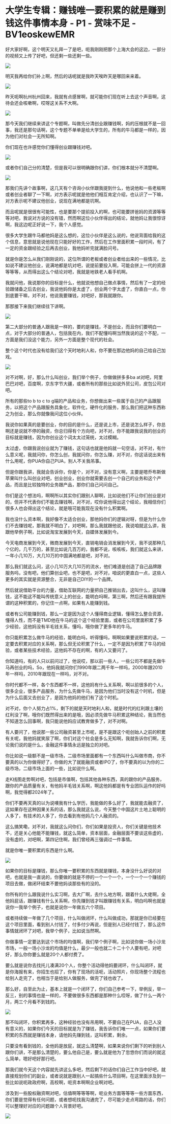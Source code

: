 # 大学生专辑：赚钱唯一要积累的就是赚到钱这件事情本身 - P1 - 赏味不足 - BV1eoskewEMR

好大家好啊，这个明天又礼拜一了是吧，呃我刚刚把那个上海大会的这边，一部分的视频又上传了好吧，但还剩一些还剩一些。



![](img/46bac68c847ab3d3b4fbdc62c9108e66_1.png)

明天我再给你们补上啊，然后的话呢就是我昨天唉昨天是哪回来来着。

![](img/46bac68c847ab3d3b4fbdc62c9108e66_3.png)

昨天呃啊杭州杭州回来，我就有点感冒啊，就可能你们现在听上去这个声音啊，这待会还会咳嗽啊，哎呀这关系不大啊。



![](img/46bac68c847ab3d3b4fbdc62c9108e66_5.png)

那今天我们继续来讲这个专题啊，叫做先分清创业跟赚钱啊，妈的压根就不是一回事，我还是那句话啊，这个专题不单单是给大学生的，所有的牛马都是一样的，因为他们对社会一无所知啊。

你们现在也许感觉你们懂得创业跟赚钱对吧。

![](img/46bac68c847ab3d3b4fbdc62c9108e66_7.png)

或者你们自己分的清楚，但是我可以很明确跟你们讲，你们根本就分不清楚啊。

![](img/46bac68c847ab3d3b4fbdc62c9108e66_9.png)

那我们先讲个故事啊，这几天有个咨询小伙伴跟我提到什么，他说他和一些老板啊或者创业者聊了一下啊，对方表示呢就是他他们相互肯定介绍，也认识了一下嘛，对方表示呢不建议他创业，说现在满地都是坑啊。

而且呢就是很很有可能性，也是要那个提前投入的啊，也可能要拼爸妈的资源等等等对吧，我说对方说的没有错，然而啊这位小伙伴得出的结论，就他妈让我很惊讶啊，我这边呢正好说一下，我个人感觉。

很多大学生跟牛马都他妈是这么想的，这位小伙伴是这么说的，他说背面给我的这个信息，意思就是说他现在只能好好的工作，然后在工作里面积累一段时间，有了一定的资金跟经验之后再去创业，我他妈听完就满脸问号。

就是你是怎么从我们刚刚说的，这位所谓的老板或者创业者给出来的一些情况，比如说不建议他创业，说满地都是坑对吧，说提前要投入啊，可能会拼上一代的资源等等等，从而得出这么个结论对吧，我就是地铁老人看手机啊。

我就问他，我说那你的目标是什么，他就说他想自己做点事情，然后有了一定的经验跟储备之后去创业，我说他妈你是太虚了，创业两个字太虚了，你直白一点，你到底要干嘛，对不对，他说我要赚钱，对吧好，那我就跟你。

那那接下来我们继续往下讲啊。

![](img/46bac68c847ab3d3b4fbdc62c9108e66_11.png)

第二大部分的普通人跟我是一样的，要的是赚钱，不是创业，而且你们要明白一点，对于大部分的普通人，包括我在内，我们不配懂吗啊当然我说的这个不配，一方面是我们没这个能力，另外一方面是整个现代的社会。

整个这个时代也没有给我们这个天时地利人和，你不要在那边他妈的自己给自己加戏。

![](img/46bac68c847ab3d3b4fbdc62c9108e66_13.png)

对不对啊，好，那么什么叫创业，我们举个例子，你做做拼多多ba at对吧，阿里巴巴对吧，百度啊，京东字节大疆，或者所有的那些比如说外贸公司，皮包公司对吧。

所有的那些to b to c to g端的产品和业务，你想做出来一些属于自己的产品跟服务，以把这个产品跟服务具象化，软件化，硬件化的服务，那么我们把这种东西称之为创业，那么你就像我问这位小伙伴。

我说你如果真的是要创业，你的目的是什么，还是说上市，还是说怎么样子，你总啊还是说就不停的融资，你总归得有个方向吧，对不对，你不能跟我说我的创业的目标就是赚钱，因为你创业这个词太太过笼统，太过模糊。

太过虚，你跟我说创业就为了赚钱，这句话也就是他妈就一句空话，对不对，有什么意义呢，我就问你，你怎么创，我就问你，你怎么赚，对不对，你这话说出来有什么用呢，你PUA你自己PUA，别人不关我吊事。

但是你跟我讲，我就会告诉你，你是个，对不对，没有意义啊，主要是嗯乔布斯做苹果叫什么叫创业对吧，创业创业，创业你就需要去创一个自己的业务和这个产品，而且是比较独特的业务跟产品，那你们自己问问自己。

你们是这个想法吗，啊啊所以其实你们跟别人聊啊，比如说他们不让你们创业是对的，但并不代表你们不能去赚钱啊，对不对，哎你说他得出这个结论，我相信你们很多人也会得出这个结论，就是哦可能我现在没有什么积累啊。

我也没什么资本啊，我好像不太适合创业，那他妈你们的逻辑对呀，但是为什么你们不去赚钱呢，那我就不明白了，对吧啊，那么我就跟他说，我说咱就这么讲，我跟他举例子啊，比如说淘宝发展到今天，自媒体发展到今。

今天电商发展到今天，微商发展到今天，直销电销会消发展到今天，我不说那种几个亿的，几千万的，甚至比如说几百万的，我都不说，咳咳咳，我们就这么来讲，一年小几10万，大几10万的中国满地都是吧，对不对。

那么我们就这么问，这小几10万大几10万的流水，他们难道是创造了自己品牌跟服务吗，没有吧，他们算创业吧，也不是吧，对不对，咱说的更直白一点，这些人更多的其实就是资源整合，无非是自己DIY的一个品牌。

然后就说借助平台的力量，借助互联网的力量把自己推销出去，这叫什么，这叫赚钱，这不能这不能叫传统意义上的创业，能明白吗啊，第三啊，然后还有跟我提所谓的这种积累的，你记住一点啊，如果有人能赚到钱。

或者有公司能赚到钱，那么一定是因为这个人懂得商业逻辑，懂得怎么整合资源，懂得人性，而不是TMD他在牛马的这个这个经验里面，或者在公司里面积累了多少经验，这他妈没有半毛钱关系，懂吗，哦你做了更多年的牛马。

你只能积累怎么做牛马的经验，能明白吗，听得懂吗，啊啊如果要说积累的话，一定要去积累对应的关系啊，那么但无论积累了什么，一定不是因为积累了牛马的经验，或者某些技术经验，这他妈不存在的啊，有的人又要问了。

你知道吗，有的人只以前问过了，他说哎，那以前一些人，一些公司不都是先做牛马再创业的吗，So，他妈我就问你们1990年跟二两千年一样吗，2000年跟2010年一样吗，2010年跟现在一样吗，对不对。

你时代都不一样，各个东西都不一样，这他妈有什么关系啊，啊以前很多的个人，很多企业，很多产品服务，为什么先做牛马，是因为他们当时没有这个时机，但是为什么后面又去创业了，是因为他妈的他们有了这个时机。

对不对，你个人努力占1%，剩下的就是天时地利人和，就是时代的红利跟土壤的红利没了啊，哦你们既然得出来的是哦，因必须先做牛马积累这种结论，我当然也不知道怎么回事啊，我只能说他妈应试教育做多了，对不对啊。

有人要问了，他说那一些公司融资甚至上市呢，是不是跟这个呃创始人之前的积累有关呢，我他妈就笑尿了啊，你们对这个社会是多么无知啊，我就告诉你们啊，无论我们说的是什么，金融这件事情永远是独立的对吧。

你比如说一级额不是一级市场，二级市场里面都有一个东西叫什么叫做市商，你不要真的以为你做得好了，你做的大了就能融资或者IPO了，你不要真的以为你的二级市场，二级市场上面的一些，比如说什么啊。

走K线图走势啊对吧，包括是市值啊，包括其他各种东西，真的跟你的产品服务，跟你的产品质量有关，有他妈半毛钱关系啊，啊这他妈都是有专业团队运作的好吗啊，我觉得都2024年了。

你们不要再天真的以为说噢我有什么学历，我能做的多么好了，我就能去融资了，这如果存在这种因果关系的话，那么我就这么说，今天整个中国这片土地上聪明的人多了，有技术的人多了，你去看到有他妈几个人融资的。

这么搞笑嘞，对不对，我就这么问你们，你们如果是投资人，你们关键是他技术不，还是关心他能不能赚钱，就这么简单，资本层面，金融层面不要谈这些虚的，没有虚的，对吧啊，第四记住啊，我们曾经再三强调过一件事情。

就是你唯一要积累的东西是什么啊。

![](img/46bac68c847ab3d3b4fbdc62c9108e66_15.png)

如果你的目标是赚钱，那么你唯一要积累的东西就是赚钱，本身没什么好说的对吧，也就是我一直说的，你要做的就是不停的一个一个一个，一个一个一个赚钱的项目去做，做闭环结束不要他妈谈那些有的没的。

你所有的什么跟我说什么实习啊，去大厂啊，去什么地方啊，跟着什么大佬啊，全他妈屁话，跟赚钱有什么关系啊，你先赚到钱才叫跟赚钱有关系，明白吗啊也就是说你一我举个例子，也就是说你一年做五六个项目。

或者持续做一年做了几个项目，什么叫做闭环，什么叫做成功，那就是你已经要在这个项目里面，看到别人付钱了，付多付少再说，但是别人已经付钱了，那么这件事情就闭环了对吧，我举个例子，比如说当然啊。

你做事情一定要达到这个市场的均值啊，我们举个例子啊，比如说你做一场小沙龙市场，一般一场小沙龙的均值是什么，最少一般也就二十二十个人要有吧，对吧好，那么你你要么就是20个人都付费了。

要么就是说你去找托儿凑满20个人，你整个活动得他妈要闭环，什么叫闭环，就是你海报有来，你招生也招了，你有了现场的活呃，活动照片，你现场整个流程也给别人走完了，也相当于是给别人做服务，做完了钱也收了。

那么好，自至此为止，基本上就是一个闭环了，你们自己参考一下，举例反，举一反三，别的事情也是一样的，不要做很多东西都是那种什么哎呀，做了什么一两个月，两三个月看不到钱的。



![](img/46bac68c847ab3d3b4fbdc62c9108e66_17.png)

那不叫闭环，你积累再多，这种经验也没有吊用啊，不要自己在PUA，自己人没有意义的，如果你们今天的目标就是为了赚钱，我告诉你们唯一一点，如果你们要积累的东西就是赚钱本身，请他妈先赚到钱，这叫积累，剩余。

只要没有看到钱的，全他妈是放屁，就这么清楚啊，如果来说你们剩下的听到别人跟你们讲，不是那么清楚的，要么他自己是，要么就是他为了忽悠你们而说的就这么简单，嗯好吧好那行吧。

那我们就今天这个内容就先讲这么多吧，然后剩下的话你们自己工作当中好吧，就直接规划你们的副业，或者说就是跟别人一起搞些什么项目啊，在这里面涉及到一些比如说呃政政府啊，高校啊，呃资本啊啊企业啊对吧。

涉及到一些股权融资啊对吧，估值啊等等等啊，呃业务方面等等等一些方面东西，你们要是觉得有任何问题，或者想呃找我沟通完了，尽可能少走点弯路的话，你们可以整理好对应的问题跟个人背景好吧。



![](img/46bac68c847ab3d3b4fbdc62c9108e66_19.png)